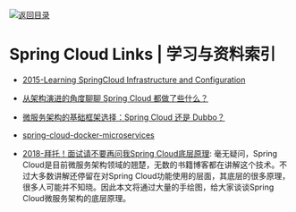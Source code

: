 [![返回目录](https://user-images.githubusercontent.com/5803001/38079637-ff0abcf0-3371-11e8-9b76-ad651620afc7.jpg)](https://github.com/wxyyxc1992/Awesome-Links)

# Spring Cloud Links | 学习与资料索引

- [2015-Learning SpringCloud Infrastructure and Configuration](https://www.javacodegeeks.com/2015/06/learning-spring-cloud-infrastructure-and-configuration.html)

- [从架构演进的角度聊聊 Spring Cloud 都做了些什么？](https://mp.weixin.qq.com/s/MNBGWjm-QJtbVnD7tlaufQ)

- [微服务架构的基础框架选择：Spring Cloud 还是 Dubbo？](http://blog.didispace.com/microservice-framework/)

* [spring-cloud-docker-microservices](http://www.kennybastani.com/2015/07/spring-cloud-docker-microservices.html)

- [2018-拜托！面试请不要再问我Spring Cloud底层原理](https://mp.weixin.qq.com/s/bfqTQ8JB59dEKi8IuE4YOw): 毫无疑问，Spring Cloud是目前微服务架构领域的翘楚，无数的书籍博客都在讲解这个技术。不过大多数讲解还停留在对Spring Cloud功能使用的层面，其底层的很多原理，很多人可能并不知晓。因此本文将通过大量的手绘图，给大家谈谈Spring Cloud微服务架构的底层原理。
